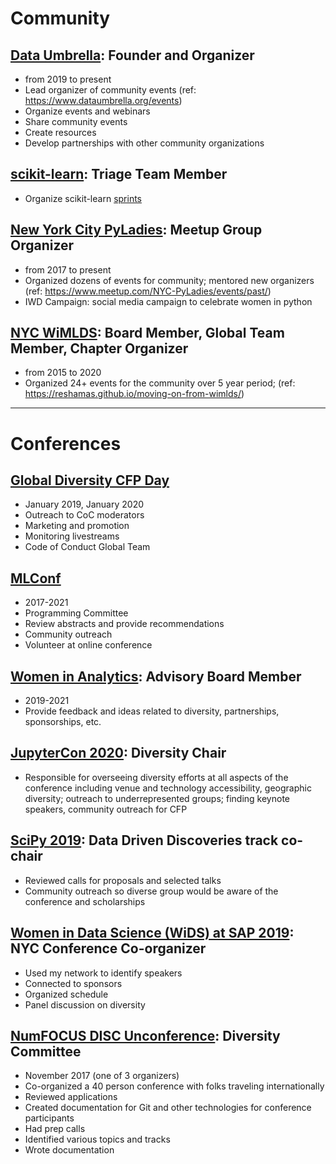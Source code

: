 
# Community 

## [Data Umbrella](https://www.dataumbrella.org/home):  Founder and Organizer
- from 2019 to present
- Lead organizer of community events (ref:  https://www.dataumbrella.org/events)
- Organize events and webinars
- Share community events
- Create resources
- Develop partnerships with other community organizations

## [scikit-learn](https://scikit-learn.org/stable/about.html):  Triage Team Member
- Organize scikit-learn [sprints](https://www.dataumbrella.org/sprints/sprints)

## [New York City PyLadies](https://nyc.pyladies.com):  Meetup Group Organizer
- from 2017 to present
- Organized dozens of events for community; mentored new organizers (ref: https://www.meetup.com/NYC-PyLadies/events/past/)
- IWD Campaign: social media campaign to celebrate women in python

## [NYC WiMLDS](http://wimlds.org): Board Member, Global Team Member, Chapter Organizer
- from 2015 to 2020
- Organized 24+ events for the community over 5 year period; (ref:  https://reshamas.github.io/moving-on-from-wimlds/)


---

# Conferences

## [Global Diversity CFP Day](https://www.globaldiversitycfpday.com/)
- January 2019, January 2020
- Outreach to CoC moderators
- Marketing and promotion
- Monitoring livestreams
- Code of Conduct Global Team

## [MLConf](https://mlconf.com)
- 2017-2021
- Programming Committee
- Review abstracts and provide recommendations
- Community outreach
- Volunteer at online conference

## [Women in Analytics](https://womeninanalytics.com): Advisory Board Member
- 2019-2021
- Provide feedback and ideas related to diversity, partnerships, sponsorships, etc.

## [JupyterCon 2020](https://jupytercon.com):  Diversity Chair
- Responsible for overseeing diversity efforts at all aspects of the conference including venue and technology accessibility, geographic diversity; outreach to underrepresented groups; finding keynote speakers, community outreach for CFP

## [SciPy 2019](https://www.scipy2019.scipy.org/organisers):  Data Driven Discoveries track co-chair
- Reviewed calls for proposals and selected talks
- Community outreach so diverse group would be aware of the conference and scholarships

## [Women in Data Science (WiDS) at SAP 2019](https://events.sap.com/us/widsnyc2019/en/home):  NYC Conference Co-organizer
- Used my network to identify speakers
- Connected to sponsors
- Organized schedule
- Panel discussion on diversity

## [NumFOCUS DISC Unconference](https://reshamas.github.io/on-receiving-2019-community-leadership-award-from-numfocus/): Diversity Committee
- November 2017  (one of 3 organizers)
- Co-organized a 40 person conference with folks traveling internationally
- Reviewed applications
- Created documentation for Git and other technologies for conference participants
- Had prep calls
- Identified various topics and tracks 
- Wrote documentation

